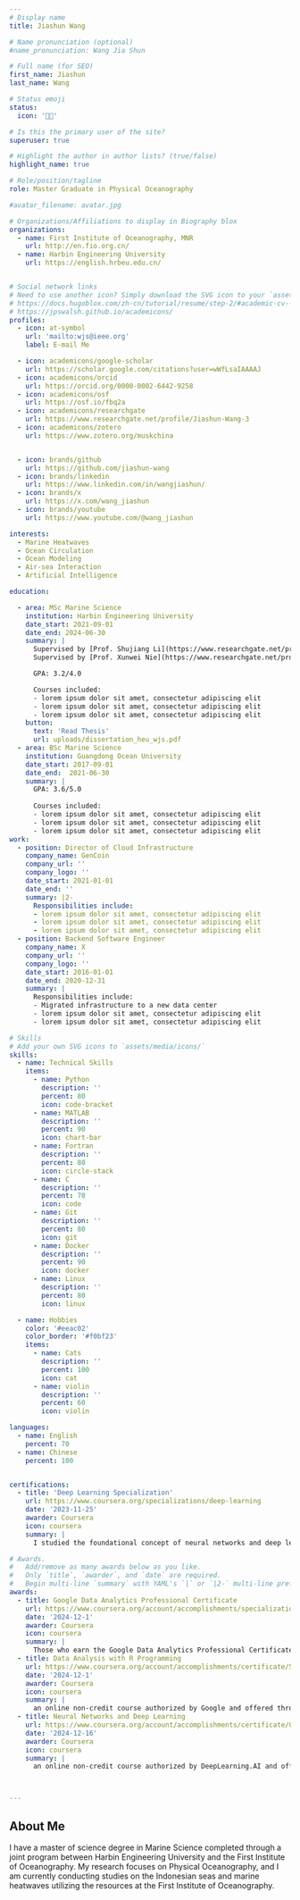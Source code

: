 ```yaml
---
# Display name
title: Jiashun Wang

# Name pronunciation (optional)
#name_pronunciation: Wang Jia Shun

# Full name (for SEO)
first_name: Jiashun
last_name: Wang

# Status emoji
status: 
  icon: '👨‍🎓'

# Is this the primary user of the site?
superuser: true

# Highlight the author in author lists? (true/false)
highlight_name: true

# Role/position/tagline
role: Master Graduate in Physical Oceanography

#avatar_filename: avatar.jpg

# Organizations/Affiliations to display in Biography blox
organizations:
  - name: First Institute of Oceanography, MNR
    url: http://en.fio.org.cn/
  - name: Harbin Engineering University
    url: https://english.hrbeu.edu.cn/


# Social network links
# Need to use another icon? Simply download the SVG icon to your `assets/media/icons/` folder.
# https://docs.hugoblox.com/zh-cn/tutorial/resume/step-2/#academic-cv--academic-cv-pro-icons
# https://jpswalsh.github.io/academicons/
profiles:
  - icon: at-symbol
    url: 'mailto:wjs@ieee.org'
    label: E-mail Me

  - icon: academicons/google-scholar
    url: https://scholar.google.com/citations?user=wWfLsaIAAAAJ
  - icon: academicons/orcid
    url: https://orcid.org/0000-0002-6442-9258
  - icon: academicons/osf
    url: https://osf.io/fbq2a 
  - icon: academicons/researchgate
    url: https://www.researchgate.net/profile/Jiashun-Wang-3
  - icon: academicons/zotero
    url: https://www.zotero.org/muskchina


  - icon: brands/github
    url: https://github.com/jiashun-wang
  - icon: brands/linkedin
    url: https://www.linkedin.com/in/wangjiashun/
  - icon: brands/x
    url: https://x.com/wang_jiashun
  - icon: brands/youtube
    url: https://www.youtube.com/@wang_jiashun

interests:
  - Marine Heatwaves
  - Ocean Circulation
  - Ocean Modeling
  - Air-sea Interaction
  - Artificial Intelligence

education:

  - area: MSc Marine Science
    institution: Harbin Engineering University
    date_start: 2021-09-01
    date_end: 2024-06-30
    summary: |
      Supervised by [Prof. Shujiang Li](https://www.researchgate.net/profile/Shujiang-Li).
      Supervised by [Prof. Xunwei Nie](https://www.researchgate.net/profile/Nie-Xunwei).

      GPA: 3.2/4.0

      Courses included:
      - lorem ipsum dolor sit amet, consectetur adipiscing elit
      - lorem ipsum dolor sit amet, consectetur adipiscing elit
      - lorem ipsum dolor sit amet, consectetur adipiscing elit
    button:
      text: 'Read Thesis'
      url: uploads/dissertation_heu_wjs.pdf
  - area: BSc Marine Science
    institution: Guangdong Ocean University
    date_start: 2017-09-01
    date_end:  2021-06-30
    summary: |
      GPA: 3.6/5.0
      
      Courses included:
      - lorem ipsum dolor sit amet, consectetur adipiscing elit
      - lorem ipsum dolor sit amet, consectetur adipiscing elit
      - lorem ipsum dolor sit amet, consectetur adipiscing elit
work:
  - position: Director of Cloud Infrastructure
    company_name: GenCoin
    company_url: ''
    company_logo: ''
    date_start: 2021-01-01
    date_end: ''
    summary: |2-
      Responsibilities include:
      - lorem ipsum dolor sit amet, consectetur adipiscing elit
      - lorem ipsum dolor sit amet, consectetur adipiscing elit
      - lorem ipsum dolor sit amet, consectetur adipiscing elit
  - position: Backend Software Engineer
    company_name: X
    company_url: ''
    company_logo: ''
    date_start: 2016-01-01
    date_end: 2020-12-31
    summary: |
      Responsibilities include:
      - Migrated infrastructure to a new data center
      - lorem ipsum dolor sit amet, consectetur adipiscing elit
      - lorem ipsum dolor sit amet, consectetur adipiscing elit

# Skills
# Add your own SVG icons to `assets/media/icons/`
skills:
  - name: Technical Skills
    items:
      - name: Python
        description: ''
        percent: 80
        icon: code-bracket
      - name: MATLAB
        description: ''
        percent: 90
        icon: chart-bar
      - name: Fortran
        description: ''
        percent: 80
        icon: circle-stack
      - name: C
        description: ''
        percent: 70
        icon: code
      - name: Git
        description: ''
        percent: 80
        icon: git
      - name: Docker
        description: ''
        percent: 90
        icon: docker
      - name: Linux
        description: ''
        percent: 80
        icon: linux

  - name: Hobbies
    color: '#eeac02'
    color_border: '#f0bf23'
    items:
      - name: Cats
        description: ''
        percent: 100
        icon: cat
      - name: violin
        description: ''
        percent: 60
        icon: violin

languages:
  - name: English
    percent: 70
  - name: Chinese
    percent: 100


certifications:
  - title: 'Deep Learning Specialization'
    url: https://www.coursera.org/specializations/deep-learning
    date: '2023-11-25'
    awarder: Coursera
    icon: coursera
    summary: |
      I studied the foundational concept of neural networks and deep learning. By the end, I was familiar with the significant technological trends driving the rise of deep learning; build, train, and apply fully connected deep neural networks; implement efficient (vectorized) neural networks; identify key parameters in a neural network’s architecture; and apply deep learning to your own applications.

# Awards.
#   Add/remove as many awards below as you like.
#   Only `title`, `awarder`, and `date` are required.
#   Begin multi-line `summary` with YAML's `|` or `|2-` multi-line prefix and indent 2 spaces below.
awards:
  - title: Google Data Analytics Professional Certificate
    url: https://www.coursera.org/account/accomplishments/specialization/certificate/SSUOEYJUAYCC
    date: '2024-12-1'
    awarder: Coursera
    icon: coursera
    summary: |
      Those who earn the Google Data Analytics Professional Certificate have completed eight courses, developed by Google, that include hands-on, practice-based assessments and are designed to prepare them for introductory-level roles in Data Analytics. They are competent in tools and platforms including spreadsheets, SQL, Tableau, and R. They know how to prepare, process, analyze, and share data for thoughtful action.
  - title: Data Analysis with R Programming
    url: https://www.coursera.org/account/accomplishments/certificate/5MCJSCX4YV84
    date: '2024-12-1'
    awarder: Coursera
    icon: coursera
    summary: |
      an online non-credit course authorized by Google and offered through Coursera
  - title: Neural Networks and Deep Learning
    url: https://www.coursera.org/account/accomplishments/certificate/098YTSN7DB8M
    date: '2024-12-16'
    awarder: Coursera
    icon: coursera
    summary: |
      an online non-credit course authorized by DeepLearning.AI and offered through Coursera



---
```


## About Me
I have a master of science degree in Marine Science completed through a joint program between Harbin Engineering University and the First Institute of Oceanography. My research focuses on Physical Oceanography, and I am currently conducting studies on the Indonesian seas and marine heatwaves utilizing the resources at the First Institute of Oceanography.

<!-- My passion for Physical Oceanography stems from my deep interest in mathematics, mechanics, and computer science, as these disciplines provide the essential tools and frameworks for understanding the complex dynamics of ocean systems. Mathematics allows me to model and quantify oceanic processes, mechanics helps me grasp the physical forces and fluid behaviors at play, and computer science equips me with the skills to analyze large datasets and develop simulations that reveal patterns and insights about marine environments. Together, these fields fuel my curiosity and drive my research in unraveling the mysteries of the ocean.

I have strong skills in academic literature search, theoretical knowledge organization, website development, various software and programming languages, and I am particularly proficient with language-based large models. In my free time, I enjoy helping others solve technical problems, which has allowed me to build good relationships with peers in oceanography as well as engineers specializing in fluid mechanics. -->



